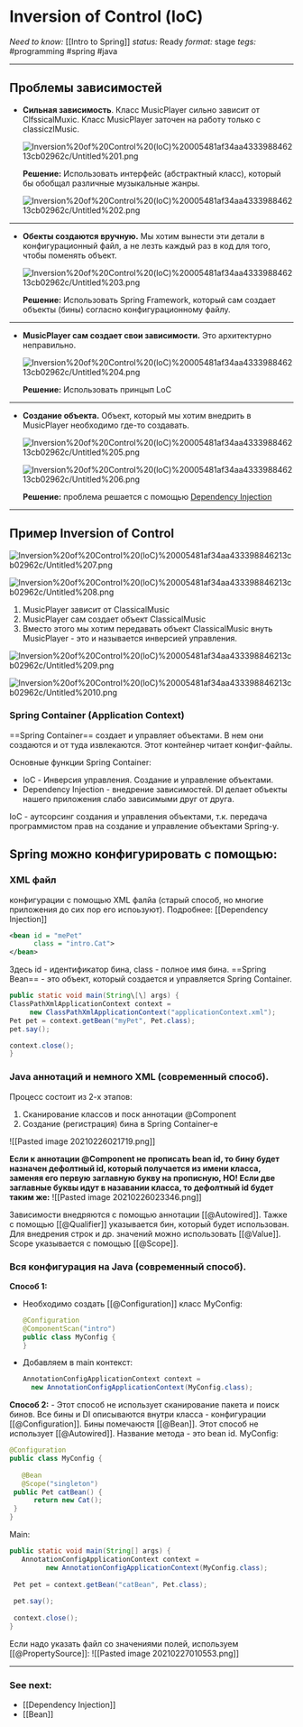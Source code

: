 # Inversion of Control (loC)
*Need to know:* [[Intro to Spring]]
*status:* Ready
*format:* stage
*tegs:* #programming #spring #java 

---
## Проблемы зависимостей

- **Сильная зависимость**. Класс MusicPlayer сильно зависит от ClfssicalMuxic. Класс MusicPlayer заточен на работу только с classiczlMusic.

	![Inversion%20of%20Control%20(loC)%20005481af34aa433398846213cb02962c/Untitled%201.png](Images/Programming/Spring%20Framework/Inversion%20of%20Control%20(loC)%20005481af34aa433398846213cb02962c/Untitled%201.png)

	**Решение:** Использовать интерфейс (абстрактный класс), который бы обобщал различные музыкальные жанры.

	![Inversion%20of%20Control%20(loC)%20005481af34aa433398846213cb02962c/Untitled%202.png](Images/Programming/Spring%20Framework/Inversion%20of%20Control%20(loC)%20005481af34aa433398846213cb02962c/Untitled%202.png)

---

- **Обекты создаются вручную.** Мы хотим вынести эти детали в конфигурационный файл, а не лезть каждый раз в код для того, чтобы поменять объект.

	![Inversion%20of%20Control%20(loC)%20005481af34aa433398846213cb02962c/Untitled%203.png](Images/Programming/Spring%20Framework/Inversion%20of%20Control%20(loC)%20005481af34aa433398846213cb02962c/Untitled%203.png)

	**Решение:** Использовать Spring Framework, который сам создает объекты (бины) согласно конфигурационному файлу.

---

- **MusicPlayer сам создает свои зависимости.** Это архитектурно неправильно.

	![Inversion%20of%20Control%20(loC)%20005481af34aa433398846213cb02962c/Untitled%204.png](Images/Programming/Spring%20Framework/Inversion%20of%20Control%20(loC)%20005481af34aa433398846213cb02962c/Untitled%204.png)

	**Решение:** Использовать принцып LoC

---

- **Создание объекта.** Объект, который мы хотим внедрить в MusicPlayer необходимо где-то создавать.

	![Inversion%20of%20Control%20(loC)%20005481af34aa433398846213cb02962c/Untitled%205.png](Images/Programming/Spring%20Framework/Inversion%20of%20Control%20(loC)%20005481af34aa433398846213cb02962c/Untitled%205.png)

	![Inversion%20of%20Control%20(loC)%20005481af34aa433398846213cb02962c/Untitled%206.png](Untitled%206.png)

	**Решение:** проблема решается с помощью [Dependency Injection](Dependency%20Injection.md) 

---
## Пример Inversion of Control


![Inversion%20of%20Control%20(loC)%20005481af34aa433398846213cb02962c/Untitled%207.png](Untitled%207.png)

![Inversion%20of%20Control%20(loC)%20005481af34aa433398846213cb02962c/Untitled%208.png](Untitled%208.png)

1. MusicPlayer зависит от СlassicalMusic
2. MusicPlayer сам создает объект ClassicalMusic
3. Вместо этого мы хотим передавать объект ClassicalMusic внуть MusicPlayer - это и называется инверсией управления.

![Inversion%20of%20Control%20(loC)%20005481af34aa433398846213cb02962c/Untitled%209.png](Untitled%209.png)

![Inversion%20of%20Control%20(loC)%20005481af34aa433398846213cb02962c/Untitled%2010.png](Untitled%2010.png)

### Spring Container (Application Context)
==Spring Container== создает и управляет объектами. В нем они создаются и от туда извлекаются. Этот контейнер читает конфиг-файлы.

Основные функции Spring Container:
- IoC - Инверсия управления. Создание и управление объектами.
- Dependency Injection - внедрение зависимостей. DI делает объекты нашего приложения слабо зависимыми друг от друга.

IoC - аутсорсинг создания и управления объектами, т.к. передача программистом прав на создание и управление объектами Spring-y.

## Spring можно конфигурировать с помощью:

### XML файл
конфигурации c помощью XML фалйа (старый способ, но многие приложения до сих пор его испоьзуют). Подробнее: [[Dependency Injection]]

```xml
<bean id = "mePet"
	  class = "intro.Cat">
</bean>
```
Здесь id - идентификатор бина, class - полное имя бина. ==Spring Bean== - это объект, который создается и управляется Spring Container.
```java
public static void main(String\[\] args) {  
ClassPathXmlApplicationContext context =  
	 new ClassPathXmlApplicationContext("applicationContext.xml");  
Pet pet = context.getBean("myPet", Pet.class);  
pet.say();  

context.close();  
}
```
	

### Java аннотаций и немного XML (современный способ).
Процесс состоит из 2-х этапов:
1. Сканирование классов и поск аннотации @Component
2. Создание (регистрация) бина в Spring Container-e

![[Pasted image 20210226021719.png]]

**Если к аннотации @Component не прописать bean id, то бину будет назначен дефолтный id, который получается из имени класса, заменяя его первую заглавную букву на прописную, НО! Если две заглавные буквы идут в назавании класса, то дефолтный id будет таким же:**
![[Pasted image 20210226023346.png]]

Зависимости внедряются с помощью аннотации [[@Autowired]].
Тажке с помощью [[@Qualifier]] указывается бин, который будет использован. Для внедрения строк и др. значений можно использовать [[@Value]].
Scope указывается с помощью [[@Scope]].

### Вся конфигурация на Java (современный способ).
**Способ 1:**
- Необходимо создать [[@Configuration]] класс MyConfig:
	```java
	@Configuration
	@ComponentScan("intro")
	public class MyConfig {
	}
	```
- Добавляем в main контекст:
	```java
	AnnotationConfigApplicationContext context =   
      new AnnotationConfigApplicationContext(MyConfig.class);
	```

**Способ 2:**
\- Этот способ не использует сканирование пакета и поиск бинов. Все бины и DI описываются внутри класса - конфигурации [[@Configuration]]. Бины помечаюстя [[@Bean]]. Этот способ не использует [[@Autowired]]. Название метода - это bean id. 
MyConfig:
```java
@Configuration  
public class MyConfig {  
  
   @Bean  
   @Scope("singleton")
 public Pet catBean() {  
      return new Cat();  
 }  
}
```
Main:
```java
public static void main(String[] args) {  
   AnnotationConfigApplicationContext context =  
         new AnnotationConfigApplicationContext(MyConfig.class);  
  
 Pet pet = context.getBean("catBean", Pet.class);  
  
 pet.say();  
  
 context.close();  
}
```
Если надо указать файл со значениями полей, используем [[@PropertySource]]:
![[Pasted image 20210227010553.png]]

---
### See next:
- [[Dependency Injection]]
- [[Bean]]